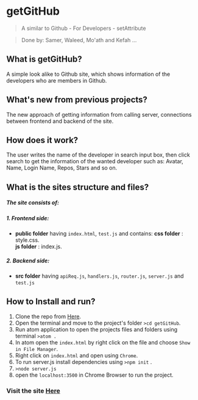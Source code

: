 # getGitHub
>A similar to Github - For Developers - setAttribute

>Done by: Samer, Waleed, Mo'ath and Kefah ...

## What is getGitHub?
A simple look alike to Github site, which shows information of the developers who are members in Github.

## What's new from previous projects?
The new approach of getting information from calling server, connections between frontend and backend of the site.


## How does it work?
The user writes the name of the developer in search input box, then click search to get the information of the wanted developer such as: Avatar, Name, Login Name, Repos, Stars and so on.

## What is the sites structure and files?
##### The site consists of:
##### 1. Frontend side:
  * **public folder** having ```index.html```, ```test.js``` and contains:
        **css folder** : style.css.  
        **js folder** : index.js.

##### 2. Backend side:
  * **src folder** having ```apiReq.js```, ```handlers.js```, ```router.js```, ```server.js``` and ```test.js```

## How to Install and run?
1. Clone the repo from [Here](https://github.com/FACG2/getGitHub).
2. Open the terminal and move to the project's folder ```>cd getGitHub```.
3. Run atom application to open the projects files and folders using terminal ```>atom .```
4. In atom open the ```index.html``` by right click on the file and choose ```Show in File Manager```.
5. Right click on ```index.html``` and open using ```Chrome```.
6. To run server.js install dependencies using ```>npm init``` .
7. ```>node server.js```
8. open the ```localhost:3500``` in Chrome Browser to run the project.

### Visit the site [Here](https://getgitgub.herokuapp.com/)
